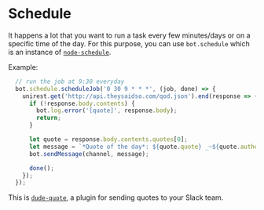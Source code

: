 # Schedule

It happens a lot that you want to run a task every few minutes/days or on a specific time of the day. For this purpose, you can use `bot.schedule` which is an instance of [`node-schedule`](https://github.com/node-schedule/node-schedule).

Example:

```javascript
  // run the job at 9:30 everyday
  bot.schedule.scheduleJob('0 30 9 * * *', (job, done) => {
    unirest.get('http://api.theysaidso.com/qod.json').end(response => {
      if (!response.body.contents) {
        bot.log.error('[quote]', response.body);
        return;
      }

      let quote = response.body.contents.quotes[0];
      let message = `*Quote of the day*: ${quote.quote} _–${quote.author}_`;
      bot.sendMessage(channel, message);

      done();
    });
  });
```

This is [`dude-quote`](https://github.com/dudeee/dude-quote), a plugin for sending quotes to your Slack team.
